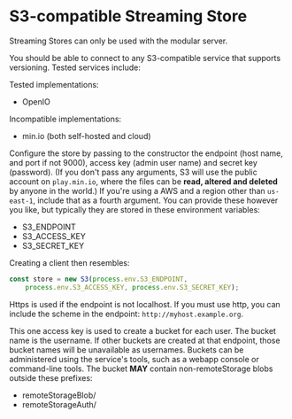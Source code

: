 # S3-compatible Streaming Store

Streaming Stores can only be used with the modular server.

You should be able to connect to any S3-compatible service that supports versioning. Tested services include:

Tested implementations:

* OpenIO

Incompatible implementations:

* min.io (both self-hosted and cloud)


Configure the store by passing to the constructor the endpoint (host name, and port if not 9000), access key (admin user name) and secret key (password). (If you don't pass any arguments, S3 will use the public account on `play.min.io`, where the files can be **read, altered and deleted** by anyone in the world.) If you're using a AWS and a region other than `us-east-1`, include that as a fourth argument.  You can provide these however you like, but typically they are stored in these environment variables:

* S3_ENDPOINT
* S3_ACCESS_KEY
* S3_SECRET_KEY

Creating a client then resembles:

```javascript
const store = new S3(process.env.S3_ENDPOINT,
    process.env.S3_ACCESS_KEY, process.env.S3_SECRET_KEY);
```

Https is used if the endpoint is not localhost.  If you must use http, you can include the scheme in the endpoint: `http://myhost.example.org`.

This one access key is used to create a bucket for each user.
The bucket name is the username.
If other buckets are created at that endpoint, those bucket names will be unavailable as usernames.
Buckets can be administered using the service's tools, such as a webapp console or command-line tools.
The bucket **MAY** contain non-remoteStorage blobs outside these prefixes:

* remoteStorageBlob/
* remoteStorageAuth/
